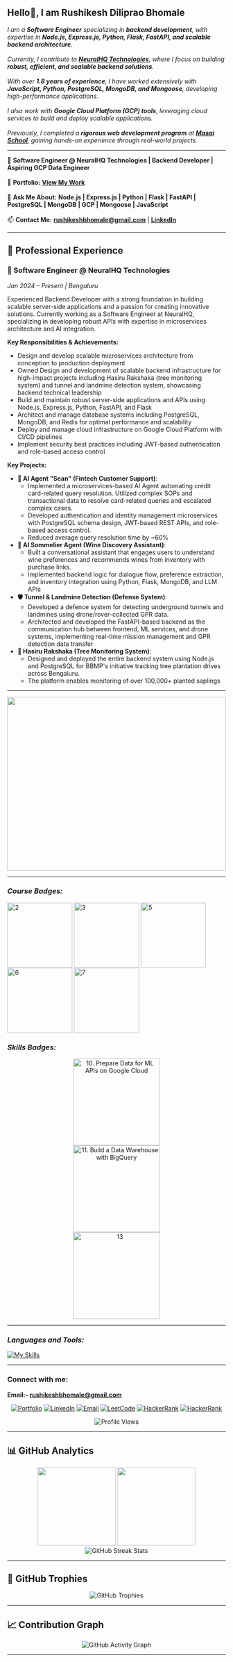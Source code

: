 **<h2> Hello👋, I am Rushikesh Diliprao Bhomale</h2>**   
         
<p class="empty"><em>   
  I am a <b>Software Engineer</b> specializing in <b>backend development</b>, with expertise in  
  <b>Node.js, Express.js, Python, Flask, FastAPI, and scalable backend architecture</b>.  
  <br><br>
  Currently, I contribute to  
  <a href="https://www.neuralhq.ai/" target="_blank"><b>NeuralHQ Technologies</b></a>,  
  where I focus on building <b>robust, efficient, and scalable backend solutions</b>.  
  <br><br>
  With over <b>1.8 years of experience</b>, I have worked extensively with  
  <b>JavaScript, Python, PostgreSQL, MongoDB, and Mongoose</b>,  
  developing high-performance applications.  
  <br><br>
  I also work with <b>Google Cloud Platform (GCP) tools</b>,  
  leveraging cloud services to build and deploy scalable applications.  
  <br><br>
  Previously, I completed a <b>rigorous web development program</b> at  
  <a href="https://masaischool.com/" target="_blank"><b>Masai School</b></a>,  
  gaining hands-on experience through real-world projects.  
</em></p>

<hr>

<p>
  🔹 <b>Software Engineer @ NeuralHQ Technologies | Backend Developer | Aspiring GCP Data Engineer</b>  
  <br><br>
  🔗 <b>Portfolio:</b>  
  <a href="https://rbhomale17.github.io/" target="_blank"><b>View My Work</b></a>  
  <br><br>
  💬 <b>Ask Me About:</b>  
  <b>Node.js | Express.js | Python | Flask | FastAPI | PostgreSQL | MongoDB | GCP | Mongoose | JavaScript </b>  
  <br><br>
  📫 <b>Contact Me:</b>  
  <a href="mailto:rushikeshbhomale@gmail.com"><b>rushikeshbhomale@gmail.com</b></a> |  
  <a href="https://www.linkedin.com/in/rushikesh-bhomale-aa29a3158/" target="_blank"><b>LinkedIn</b></a>  
</p>


---

## 💼 Professional Experience

### 🔹 Software Engineer @ NeuralHQ Technologies
*Jan 2024 – Present | Bengaluru*

Experienced Backend Developer with a strong foundation in building scalable server-side applications and a passion for creating innovative solutions. Currently working as a Software Engineer at NeuralHQ, specializing in developing robust APIs with expertise in microservices architecture and AI integration.


**Key Responsibilities & Achievements:**
- Design and develop scalable microservices architecture from conception to production deployment
- Owned Design and development of scalable backend infrastructure for high-impact projects including Hasiru Rakshaka (tree monitoring system) and tunnel and landmine detection system, showcasing backend technical leadership
- Build and maintain robust server-side applications and APIs using Node.js, Express.js, Python, FastAPI, and Flask
- Architect and manage database systems including PostgreSQL, MongoDB, and Redis for optimal performance and scalability
- Deploy and manage cloud infrastructure on Google Cloud Platform with CI/CD pipelines
- Implement security best practices including JWT-based authentication and role-based access control

**Key Projects:**
- **🤖 AI Agent "Sean" (Fintech Customer Support)**:
  - Implemented a microservices-based AI Agent automating credit card-related query resolution. Utilized complex SOPs and transactional data to resolve card-related queries and escalated complex cases.
  - Developed authentication and identity management microservices with PostgreSQL schema design, JWT-based REST APIs, and role-based access control.
  - Reduced average query resolution time by ~60%
- **🍷 AI Sommelier Agent (Wine Discovery Assistant)**:
  - Built a conversational assistant that engages users to understand wine preferences and recommends wines from inventory with purchase links.
  - Implemented backend logic for dialogue flow, preference extraction, and inventory integration using Python, Flask, MongoDB, and LLM APIs
- **🛡️ Tunnel & Landmine Detection (Defense System)**:
  - Developed a defence system for detecting underground tunnels and landmines using drone/rover-collected GPR data.
  - Architected and developed the FastAPI-based backend as the communication hub between frontend, ML services, and drone systems, implementing real-time mission management and GPR detection data transfer
- **🌳 Hasiru Rakshaka (Tree Monitoring System)**:
  - Designed and deployed the entire backend system using Node.js and PostgreSQL for BBMP's initiative tracking tree plantation drives across Bengaluru.
  - The platform enables monitoring of over 100,000+ planted saplings

---

<img align="center" width="100%" height="400px" src="https://github.com/rbhomale17/rbhomale17/assets/121092445/5809b6eb-0447-4f8b-a4e8-4fb8149528ef">

---

**<i><h3 align="left">Course Badges:</h3></i>**
 <div>
      <img align="center" width="150px" height="150px" style="object-fit: contain;" src="https://cdn.qwiklabs.com/KxVM0SHGIb%2BwtML8Qh2Mlkk1uhzIoUNmxQyAUcGz5fk%3D" alt="2">
      <img align="center" width="150px" height="150px" style="object-fit: contain;" src="https://cdn.qwiklabs.com/WRkyESR3PqqNWtl%2BzErShTvUBf332GvmNhwnIiWNd6g%3D" alt="3">
<!--       <img align="center" width="150px" height="150px" style="object-fit: contain;" src="" alt="4"> -->
      <img align="center" width="150px" height="150px" style="object-fit: contain;" src="https://cdn.qwiklabs.com/gP0%2BO8fUp0b6T0JRuscTLpeSaE1uBo9lHtxV0VVk4GU%3D" alt="5">
      <img align="center" width="150px" height="150px" style="object-fit: contain;" src="https://cdn.qwiklabs.com/sw0jegrgpxW7u2QJcbTXg7rnnY58bR2NfTLhLuUEmTA%3D" alt="6">
      <img align="center" width="150px" height="150px" style="object-fit: contain;" src="https://cdn.qwiklabs.com/G6fAOZvKvkwKWNMDHKJYxBqu7x1Jp0AaCNfGLKn8vR0%3D" alt="7">
<!--       <img align="center" width="150px" height="150px" style="object-fit: contain;" src="" alt="8">
      <img align="center" width="150px" height="150px" style="object-fit: contain;" src="" alt="9"> -->
</div>



**<i><h3 align="left">Skills Badges:</h3></i>**
 <div>
      <center>
           <img src="https://images.credly.com/size/680x680/images/68756311-9319-4eeb-a2b7-76defc8dd8a2/image.png" alt="10. Prepare Data for ML APIs on Google Cloud" width="200" height="200">
      </center>
      <center>
           <img src="https://images.credly.com/size/680x680/images/8ab21779-042f-4616-a6ab-fd0d62648b24/image.png" alt="11. Build a Data Warehouse with BigQuery" width="200" height="200">
      </center>
    <!-- <center>
           <img src="https://images.credly.com/size/680x680/images/68756311-9319-4eeb-a2b7-76defc8dd8a2/image.png" alt="12" width="200" height="200">
      </center> -->
      <center>
           <img src="https://images.credly.com/size/680x680/images/c4acff27-5baa-452f-a6b2-ab875da12dfd/image.png" alt="13" width="200" height="200">
      </center>
</div>

---

**<i><h3 align="left">Languages and Tools:</h3></i>**

  <div align="left">

   [![My Skills](https://skillicons.dev/icons?i=html,css,js,nodejs,express,mongodb,github,netlify,vscode,mysql,postman,ts,redis,aws,react,replit,regex,sequelize,git)](#)

  </div>

--- 
**<h3 align="left">Connect with me:</h3>**

**Email:- rushikeshbhomale@gmail.com**

<div align="center">
  
[![Portfolio](https://img.shields.io/badge/Portfolio-FF5722?style=for-the-badge&logo=todoist&logoColor=white)](https://rbhomale17.github.io/)
[![LinkedIn](https://img.shields.io/badge/LinkedIn-0077B5?style=for-the-badge&logo=linkedin&logoColor=white)](https://www.linkedin.com/in/rushikesh-bhomale-aa29a3158/)
[![Email](https://img.shields.io/badge/Email-D14836?style=for-the-badge&logo=gmail&logoColor=white)](mailto:rushikeshbhomale@gmail.com)
[![LeetCode](https://img.shields.io/badge/LeetCode-FFA116?style=for-the-badge&logo=leetcode&logoColor=white)](https://leetcode.com/rbhomale17)
[![HackerRank](https://img.shields.io/badge/HackerRank-2EC866?style=for-the-badge&logo=hackerrank&logoColor=white)](https://www.hackerrank.com/profile/rushikeshbhomale)
[![HackerRank](https://img.shields.io/badge/HackerRank-2EC866?style=for-the-badge&logo=hackerrank&logoColor=white)](https://www.hackerrank.com/profile/rushikeshbhomale)
<div align="center">
  <img src="https://komarev.com/ghpvc/?username=rbhomale17&color=blueviolet&style=for-the-badge&label=Profile+Views" alt="Profile Views"/>
</div>
</div>

---

## 📊 GitHub Analytics

<div align="center">
  <img height="180em" src="https://github-readme-stats.vercel.app/api?username=rbhomale17&show_icons=true&include_all_commits=true&count_private=true"/>
  <img height="180em" src="https://github-readme-stats.vercel.app/api/top-langs/?username=rbhomale17&layout=compact&langs_count=8"/>
</div>

<div align="center">
  <img src="https://streak-stats.demolab.com/?user=rbhomale17" alt="GitHub Streak Stats"/>
</div>

---

## 🏅 GitHub Trophies

<div align="center">
  <img src="https://github-profile-trophy.vercel.app/?username=rbhomale17&no-frame=true&margin-w=15&margin-h=15" alt="GitHub Trophies"/>
</div>

---

## 📈 Contribution Graph

<div align="center">
  <img src="https://github-profile-summary-cards.vercel.app/api/cards/profile-details?username=rbhomale17" alt="GitHub Activity Graph"/>
</div>

---
